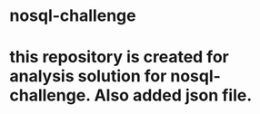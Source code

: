 # nosql-challenge
# this repository is created for analysis solution for nosql-challenge. Also added json file.
